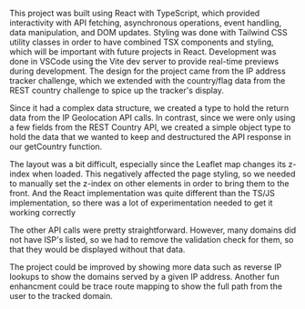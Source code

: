 This project was built using React with TypeScript, which provided interactivity with API fetching, asynchronous operations, event handling, data manipulation, and DOM updates. Styling was done with Tailwind CSS utility classes in order to have combined TSX components and styling, which will be important with future projects in React. Development was done in VSCode using the Vite dev server to provide real-time previews during development. The design for the project came from the IP address tracker challenge, which we extended with the country/flag data from the REST country challenge to spice up the tracker's display.

Since it had a complex data structure, we created a type to hold the return data from the IP Geolocation API calls. In contrast, since we were only using a few fields from the REST Country API, we created a simple object type to hold the data that we wanted to keep and destructured the API response in our getCountry function.

The layout was a bit difficult, especially since the Leaflet map changes its z-index when loaded. This negatively affected the page styling, so we needed to manually set the z-index on other elements in order to bring them to the front. And the React implementation was quite different than the TS/JS implementation, so there was a lot of experimentation needed to get it working correctly

The other API calls were pretty straightforward. However, many domains did not have ISP's listed, so we had to remove the validation check for them, so that they would be displayed without that data.

The project could be improved by showing more data such as reverse IP lookups to show the domains served by a given IP address. Another fun enhancment could be trace route mapping to show the full path from the user to the tracked domain.
